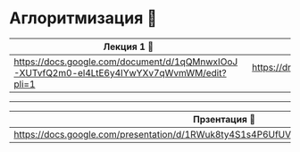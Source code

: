 # Аглоритмизация 🌵
| Лекция 1 👻 | папка алгоритмизация 👻 | доска 👻 |
| ---------| :--------:| :-----------:|
| https://docs.google.com/document/d/1qQMnwxIOoJ-XUTvfQ2m0-el4LtE6y4IYwYXv7qWvmWM/edit?pli=1 | https://drive.google.com/drive/folders/1NhvvOmKbHMzllKPTrAxE130hx0OQoeHV?usp=drive_link | [https://ru.yougile.com/team/6ee50c8b4fbe/Example-Project#EXA-38](https://ru.yougile.com/board/ween4z929vow) |
----
| Прзентация 👻|
| -----------|
| https://docs.google.com/presentation/d/1RWuk8ty4S1s4P6UfUV2Z8l7hXkBopf9k/edit#slide=id.p1 |
